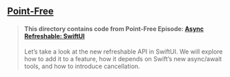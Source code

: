 ## [Point-Free](https://www.pointfree.co)

> #### This directory contains code from Point-Free Episode: [Async Refreshable: SwiftUI](https://www.pointfree.co/episodes/ep153-async-refreshable-swiftui)
>
> Let’s take a look at the new refreshable API in SwiftUI. We will explore how to add it to a feature, how it depends on Swift’s new async/await tools, and how to introduce cancellation.
